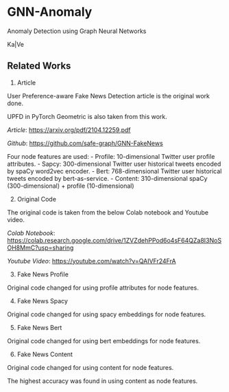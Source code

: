 # GNN-Anomaly
Anomaly Detection using Graph Neural Networks

Ka|Ve

## Related Works
1) Article

User Preference-aware Fake News Detection article is the original work done. 

UPFD in PyTorch Geometric is also taken from this work.

*Article*: https://arxiv.org/pdf/2104.12259.pdf

*Github*: https://github.com/safe-graph/GNN-FakeNews 

Four node features are used:
    - Profile: 10-dimensional Twitter user profile attributes.
    - Sapcy: 300-dimensional Twitter user historical tweets encoded by spaCy word2vec encoder.
    - Bert: 768-dimensional Twitter user historical tweets encoded by bert-as-service.
    - Content: 310-dimensional spaCy (300-dimensional) + profile (10-dimensional)

2) Original Code

The original code is taken from the below Colab notebook and Youtube video.

*Colab Notebook*: https://colab.research.google.com/drive/1ZVZdehPPod6o4sF64QZa8I3NoSOH8MmC?usp=sharing

*Youtube Video*: https://youtube.com/watch?v=QAIVFr24FrA 

3) Fake News Profile

Original code changed for using profile attributes for node features.

4) Fake News Spacy

Original code changed for using spacy embeddings for node features.

5) Fake News Bert

Original code changed for using bert embeddings for node features.

6) Fake News Content

Original code changed for using content for node features.

The highest accuracy was found in using content as node features.


